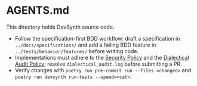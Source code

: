 # AGENTS.md

This directory holds DevSynth source code.

- Follow the specification-first BDD workflow: draft a specification in `../docs/specifications/` and add a failing BDD feature in `../tests/behavior/features/` before writing code.
- Implementations must adhere to the [Security Policy](../docs/policies/security.md) and the [Dialectical Audit Policy](../docs/policies/dialectical_audit.md); resolve `dialectical_audit.log` before submitting a PR.
- Verify changes with `poetry run pre-commit run --files <changed>` and `poetry run devsynth run-tests --speed=<cat>`.
